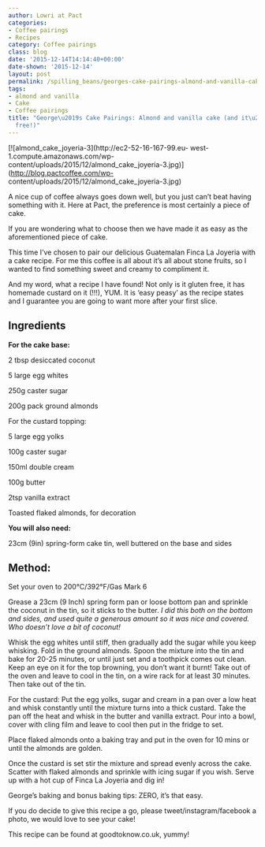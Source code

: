 ```yaml
---
author: Lowri at Pact
categories:
- Coffee pairings
- Recipes
category: Coffee pairings
class: blog
date: '2015-12-14T14:14:40+00:00'
date-shown: '2015-12-14'
layout: post
permalink: /spilling_beans/georges-cake-pairings-almond-and-vanilla-cake-and-its-gluten-free
tags:
- almond and vanilla
- Cake
- Coffee pairings
title: "George\u2019s Cake Pairings: Almond and vanilla cake (and it\u2019s gluten
  free!)"
---
```


[![almond_cake_joyeria-3](http://ec2-52-16-167-99.eu-
west-1.compute.amazonaws.com/wp-
content/uploads/2015/12/almond_cake_joyeria-3.jpg)](http://blog.pactcoffee.com/wp-
content/uploads/2015/12/almond_cake_joyeria-3.jpg)

A nice cup of coffee always goes down well, but you just can’t beat having
something with it. Here at Pact, the preference is most certainly a piece of
cake.

If you are wondering what to choose then we have made it as easy as the
aforementioned piece of cake.

This time I’ve chosen to pair our delicious Guatemalan Finca La Joyeria with a
cake recipe. For me this coffee is all about it’s all about stone fruits, so I
wanted to find something sweet and creamy to compliment it.

And my word, what a recipe I have found! Not only is it gluten free, it has
homemade custard on it (!!!), YUM. It is ‘easy peasy’ as the recipe states and
I guarantee you are going to want more after your first slice.

## **Ingredients**

**For the cake base:**

2 tbsp desiccated coconut

5 large egg whites

250g caster sugar

200g pack ground almonds

For the custard topping:

5 large egg yolks

100g caster sugar

150ml double cream

100g butter

2tsp vanilla extract

Toasted flaked almonds, for decoration

**You will also need:**

23cm (9in) spring-form cake tin, well buttered on the base and sides

## **Method:**

Set your oven to 200°C/392°F/Gas Mark 6

Grease a 23cm (9 Inch) spring form pan or loose bottom pan and sprinkle the
coconut in the tin, so it sticks to the butter. _I did this both on the bottom
and sides, and used quite a generous amount so it was nice and covered. Who
doesn’t love a bit of coconut!_

Whisk the egg whites until stiff, then gradually add the sugar while you keep
whisking. Fold in the ground almonds. Spoon the mixture into the tin and bake
for 20-25 minutes, or until just set and a toothpick comes out clean. Keep an
eye on it for the top browning, you don’t want it burnt! Take out of the oven
and leave to cool in the tin, on a wire rack for at least 30 minutes. Then
take out of the tin.

For the custard: Put the egg yolks, sugar and cream in a pan over a low heat
and whisk constantly until the mixture turns into a thick custard. Take the
pan off the heat and whisk in the butter and vanilla extract. Pour into a
bowl, cover with cling film and leave to cool then put in the fridge to set.

Place flaked almonds onto a baking tray and put in the oven for 10 mins or
until the almonds are golden.

Once the custard is set stir the mixture and spread evenly across the cake.
Scatter with flaked almonds and sprinkle with icing sugar if you wish. Serve
up with a hot cup of Finca La Joyeria and dig in!

George’s baking and bonus baking tips: ZERO, it’s that easy.

If you do decide to give this recipe a go, please tweet/instagram/facebook a
photo, we would love to see your cake!

This recipe can be found at goodtoknow.co.uk, yummy!